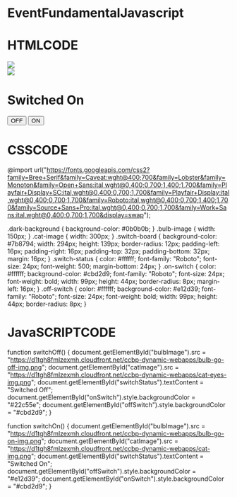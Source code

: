 # EventFundamentalJavascript
# HTMLCODE
<!DOCTYPE html>
<html>
  <head>
    <link rel="stylesheet" href="https://stackpath.bootstrapcdn.com/bootstrap/4.5.2/css/bootstrap.min.css" integrity="sha384-JcKb8q3iqJ61gNV9KGb8thSsNjpSL0n8PARn9HuZOnIxN0hoP+VmmDGMN5t9UJ0Z" crossorigin="anonymous" />
    <script src="https://code.jquery.com/jquery-3.5.1.slim.min.js" integrity="sha384-DfXdz2htPH0lsSSs5nCTpuj/zy4C+OGpamoFVy38MVBnE+IbbVYUew+OrCXaRkfj" crossorigin="anonymous"></script>
    <script src="https://cdn.jsdelivr.net/npm/popper.js@1.16.1/dist/umd/popper.min.js" integrity="sha384-9/reFTGAW83EW2RDu2S0VKaIzap3H66lZH81PoYlFhbGU+6BZp6G7niu735Sk7lN" crossorigin="anonymous"></script>
    <script src="https://stackpath.bootstrapcdn.com/bootstrap/4.5.2/js/bootstrap.min.js" integrity="sha384-B4gt1jrGC7Jh4AgTPSdUtOBvfO8shuf57BaghqFfPlYxofvL8/KUEfYiJOMMV+rV" crossorigin="anonymous"></script>
  </head>
  <body>
    <div class="dark-background text-center">
      <div>
        <img
          src="https://d1tgh8fmlzexmh.cloudfront.net/ccbp-dynamic-webapps/bulb-go-on-img.png"
          class="bulb-image"
          id="bulbImage"
        />
      </div>
      <div>
        <img
          src="https://d1tgh8fmlzexmh.cloudfront.net/ccbp-dynamic-webapps/cat-img.png"
          class="cat-image"
          id="catImage"
        />
      </div>
      <div class="d-flex flex-row justify-content-center pt-5">
        <div class="switch-board">
          <h1 class="switch-status" id="switchStatus">Switched On</h1>
          <button class="off-switch" id="offSwitch" onclick="switchOff()">
            OFF
          </button>
          <button class="on-switch" id="onSwitch" onclick="switchOn()">
            ON
          </button>
        </div>
      </div>
    </div>
  </body>
</html>

# CSSCODE

@import url("https://fonts.googleapis.com/css2?family=Bree+Serif&family=Caveat:wght@400;700&family=Lobster&family=Monoton&family=Open+Sans:ital,wght@0,400;0,700;1,400;1,700&family=Playfair+Display+SC:ital,wght@0,400;0,700;1,700&family=Playfair+Display:ital,wght@0,400;0,700;1,700&family=Roboto:ital,wght@0,400;0,700;1,400;1,700&family=Source+Sans+Pro:ital,wght@0,400;0,700;1,700&family=Work+Sans:ital,wght@0,400;0,700;1,700&display=swap");

.dark-background {
  background-color: #0b0b0b;
}
.bulb-image {
  width: 150px;
}
.cat-image {
  width: 300px;
}
.switch-board {
  background-color: #7b8794;
  width: 294px;
  height: 139px;
  border-radius: 12px;
  padding-left: 16px;
  padding-right: 16px;
  padding-top: 32px;
  padding-bottom: 32px;
  margin: 16px;
}
.switch-status {
  color: #ffffff;
  font-family: "Roboto";
  font-size: 24px;
  font-weight: 500;
  margin-bottom: 24px;
}
.on-switch {
  color: #ffffff;
  background-color: #cbd2d9;
  font-family: "Roboto";
  font-size: 24px;
  font-weight: bold;
  width: 99px;
  height: 44px;
  border-radius: 8px;
  margin-left: 16px;
}
.off-switch {
  color: #ffffff;
  background-color: #e12d39;
  font-family: "Roboto";
  font-size: 24px;
  font-weight: bold;
  width: 99px;
  height: 44px;
  border-radius: 8px;
}

# JavaSCRIPTCODE
function switchOff() {
  document.getElementById("bulbImage").src =
    "https://d1tgh8fmlzexmh.cloudfront.net/ccbp-dynamic-webapps/bulb-go-off-img.png";
  document.getElementById("catImage").src =
    "https://d1tgh8fmlzexmh.cloudfront.net/ccbp-dynamic-webapps/cat-eyes-img.png";
  document.getElementById("switchStatus").textContent = "Switched Off";
  document.getElementById("onSwitch").style.backgroundColor = "#22c55e";
  document.getElementById("offSwitch").style.backgroundColor = "#cbd2d9";
}

function switchOn() {
  document.getElementById("bulbImage").src =
    "https://d1tgh8fmlzexmh.cloudfront.net/ccbp-dynamic-webapps/bulb-go-on-img.png";
  document.getElementById("catImage").src =
    "https://d1tgh8fmlzexmh.cloudfront.net/ccbp-dynamic-webapps/cat-img.png";
  document.getElementById("switchStatus").textContent = "Switched On";
  document.getElementById("offSwitch").style.backgroundColor = "#e12d39";
  document.getElementById("onSwitch").style.backgroundColor = "#cbd2d9";
}
